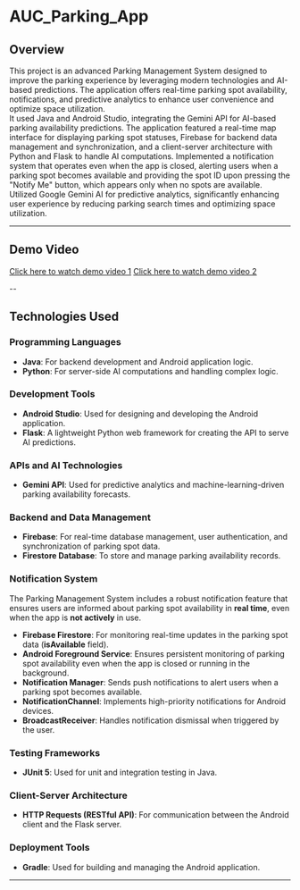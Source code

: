 # AUC_Parking_App

## **Overview**  

This project is an advanced Parking Management System designed to improve the parking experience by leveraging modern technologies and AI-based predictions. The application offers real-time parking spot availability, notifications, and predictive analytics to enhance user convenience and optimize space utilization.  
It used Java and Android Studio, integrating the Gemini API for AI-based parking availability predictions. The application featured a real-time map interface for displaying parking spot statuses, Firebase for backend data management and synchronization, and a client-server architecture with Python and Flask to handle AI computations. Implemented a notification system that operates even when the app is closed, alerting users when a parking spot becomes available and providing the spot ID upon pressing the "Notify Me" button, which appears only when no spots are available. Utilized Google Gemini AI for predictive analytics, significantly enhancing user experience by reducing parking search times and optimizing space utilization.

---

## **Demo Video**

[Click here to watch demo video 1]([Parking_App1.mp4](https://drive.google.com/file/d/1KbH_AuDMhOOmpLhC6yeP3ys8EpaRCLZz/view?usp=drive_link))
[Click here to watch demo video 2]([Parking_App2.mp4](https://drive.google.com/file/d/1BaVKj57J36B_XBdK4sGoHrie-4xG1Tzv/view?usp=drive_link))

--

## **Technologies Used**  

### **Programming Languages**  
- **Java**: For backend development and Android application logic.  
- **Python**: For server-side AI computations and handling complex logic.  

### **Development Tools**  
- **Android Studio**: Used for designing and developing the Android application.  
- **Flask**: A lightweight Python web framework for creating the API to serve AI predictions.  

### **APIs and AI Technologies**  
- **Gemini API**: Used for predictive analytics and machine-learning-driven parking availability forecasts.

### **Backend and Data Management**  
- **Firebase**: For real-time database management, user authentication, and synchronization of parking spot data.  
- **Firestore Database**: To store and manage parking availability records.  

### **Notification System**  
The Parking Management System includes a robust notification feature that ensures users are informed about parking spot availability in **real time**, even when the app is **not actively** in use.
- **Firebase Firestore**: For monitoring real-time updates in the parking spot data (**isAvailable** field).
- **Android Foreground Service**: Ensures persistent monitoring of parking spot availability even when the app is closed or running in the background.
- **Notification Manager**: Sends push notifications to alert users when a parking spot becomes available.
- **NotificationChannel**: Implements high-priority notifications for Android devices.
- **BroadcastReceiver**: Handles notification dismissal when triggered by the user.

### **Testing Frameworks**  
- **JUnit 5**: Used for unit and integration testing in Java.  

### **Client-Server Architecture**  
- **HTTP Requests (RESTful API)**: For communication between the Android client and the Flask server.   

### **Deployment Tools**  
- **Gradle**: Used for building and managing the Android application.  

---
